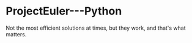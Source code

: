 # ProjectEuler---Python
Not the most efficient solutions at times, but they work, and that's what matters.
